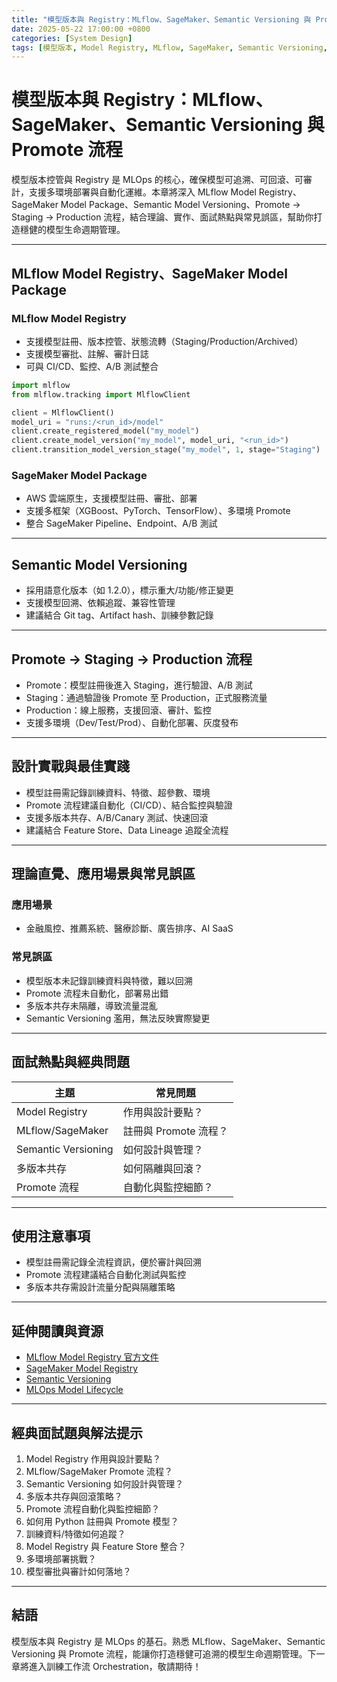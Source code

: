 ```yaml
---
title: "模型版本與 Registry：MLflow、SageMaker、Semantic Versioning 與 Promote 流程"
date: 2025-05-22 17:00:00 +0800
categories: [System Design]
tags: [模型版本, Model Registry, MLflow, SageMaker, Semantic Versioning, Promote, Staging, Production]
---
```


# 模型版本與 Registry：MLflow、SageMaker、Semantic Versioning 與 Promote 流程

模型版本控管與 Registry 是 MLOps 的核心，確保模型可追溯、可回滾、可審計，支援多環境部署與自動化運維。本章將深入 MLflow Model Registry、SageMaker Model Package、Semantic Model Versioning、Promote → Staging → Production 流程，結合理論、實作、面試熱點與常見誤區，幫助你打造穩健的模型生命週期管理。

---

## MLflow Model Registry、SageMaker Model Package

### MLflow Model Registry

- 支援模型註冊、版本控管、狀態流轉（Staging/Production/Archived）
- 支援模型審批、註解、審計日誌
- 可與 CI/CD、監控、A/B 測試整合

```python
import mlflow
from mlflow.tracking import MlflowClient

client = MlflowClient()
model_uri = "runs:/<run_id>/model"
client.create_registered_model("my_model")
client.create_model_version("my_model", model_uri, "<run_id>")
client.transition_model_version_stage("my_model", 1, stage="Staging")
```

### SageMaker Model Package

- AWS 雲端原生，支援模型註冊、審批、部署
- 支援多框架（XGBoost、PyTorch、TensorFlow）、多環境 Promote
- 整合 SageMaker Pipeline、Endpoint、A/B 測試

---

## Semantic Model Versioning

- 採用語意化版本（如 1.2.0），標示重大/功能/修正變更
- 支援模型回溯、依賴追蹤、兼容性管理
- 建議結合 Git tag、Artifact hash、訓練參數記錄

---

## Promote → Staging → Production 流程

- Promote：模型註冊後進入 Staging，進行驗證、A/B 測試
- Staging：通過驗證後 Promote 至 Production，正式服務流量
- Production：線上服務，支援回滾、審計、監控
- 支援多環境（Dev/Test/Prod）、自動化部署、灰度發布

---

## 設計實戰與最佳實踐

- 模型註冊需記錄訓練資料、特徵、超參數、環境
- Promote 流程建議自動化（CI/CD）、結合監控與驗證
- 支援多版本共存、A/B/Canary 測試、快速回滾
- 建議結合 Feature Store、Data Lineage 追蹤全流程

---

## 理論直覺、應用場景與常見誤區

### 應用場景

- 金融風控、推薦系統、醫療診斷、廣告排序、AI SaaS

### 常見誤區

- 模型版本未記錄訓練資料與特徵，難以回溯
- Promote 流程未自動化，部署易出錯
- 多版本共存未隔離，導致流量混亂
- Semantic Versioning 濫用，無法反映實際變更

---

## 面試熱點與經典問題

| 主題                | 常見問題              |
| ------------------- | --------------------- |
| Model Registry      | 作用與設計要點？      |
| MLflow/SageMaker    | 註冊與 Promote 流程？ |
| Semantic Versioning | 如何設計與管理？      |
| 多版本共存          | 如何隔離與回滾？      |
| Promote 流程        | 自動化與監控細節？    |

---

## 使用注意事項

* 模型註冊需記錄全流程資訊，便於審計與回溯
* Promote 流程建議結合自動化測試與監控
* 多版本共存需設計流量分配與隔離策略

---

## 延伸閱讀與資源

* [MLflow Model Registry 官方文件](https://mlflow.org/docs/latest/model-registry.html)
* [SageMaker Model Registry](https://docs.aws.amazon.com/sagemaker/latest/dg/model-registry.html)
* [Semantic Versioning](https://semver.org/)
* [MLOps Model Lifecycle](https://cloud.google.com/architecture/mlops-continuous-delivery-and-automation-pipelines-in-machine-learning#model_registry)

---

## 經典面試題與解法提示

1. Model Registry 作用與設計要點？
2. MLflow/SageMaker Promote 流程？
3. Semantic Versioning 如何設計與管理？
4. 多版本共存與回滾策略？
5. Promote 流程自動化與監控細節？
6. 如何用 Python 註冊與 Promote 模型？
7. 訓練資料/特徵如何追蹤？
8. Model Registry 與 Feature Store 整合？
9. 多環境部署挑戰？
10. 模型審批與審計如何落地？

---

## 結語

模型版本與 Registry 是 MLOps 的基石。熟悉 MLflow、SageMaker、Semantic Versioning 與 Promote 流程，能讓你打造穩健可追溯的模型生命週期管理。下一章將進入訓練工作流 Orchestration，敬請期待！
